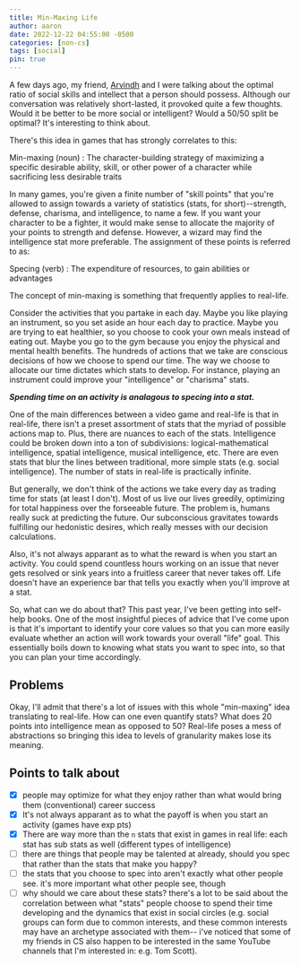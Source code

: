 ```yaml
---
title: Min-Maxing Life
author: aaron
date: 2022-12-22 04:55:00 -0500
categories: [non-cs]
tags: [social]
pin: true
---
```


A few days ago, my friend, [Arvindh](https://arvindh-manian.github.io/ "Arvindh's Blog") and I were talking about the optimal ratio of social skills and intellect that a person should possess. Although our conversation was relatively short-lasted, it provoked quite a few thoughts. Would it be better to be more social or intelligent? Would a 50/50 split be optimal? It's interesting to think about.

There's this idea in games that has strongly correlates to this:

Min-maxing (noun)
: The character-building strategy of maximizing a specific desirable ability, skill, or other power of a character while sacrificing less desirable traits

In many games, you're given a finite number of "skill points" that you're allowed to assign towards a variety of statistics (stats, for short)--strength, defense, charisma, and intelligence, to name a few. If you want your character to be a fighter, it would make sense to allocate the majority of your points to strength and defense. However, a wizard may find the intelligence stat more preferable. The assignment of these points is referred to as:

Specing (verb)
: The expenditure of resources, to gain abilities or advantages

The concept of min-maxing is something that frequently applies to real-life.

Consider the activities that you partake in each day. Maybe you like playing an instrument, so you set aside an hour each day to practice. Maybe you are trying to eat healthier, so you choose to cook your own meals instead of eating out. Maybe you go to the gym because you enjoy the physical and mental health benefits. The hundreds of actions that we take are conscious decisions of how we choose to spend our time. The way we choose to allocate our time dictates which stats to develop. For instance, playing an instrument could improve your "intelligence" or "charisma" stats.

**_Spending time on an activity is analagous to specing into a stat._**

One of the main differences between a video game and real-life is that in real-life, there isn't a preset assortment of stats that the myriad of possible actions map to. Plus, there are nuances to each of the stats. Intelligence could be broken down into a ton of subdivisions: logical-mathematical intelligence, spatial intelligence, musical intelligence, etc. There are even stats that blur the lines between traditional, more simple stats (e.g. social intelligence). The number of stats in real-life is practically infinite.

But generally, we don't think of the actions we take every day as trading time for stats (at least I don't). Most of us live our lives greedily, optimizing for total happiness over the forseeable future. The problem is, humans really suck at predicting the future. Our subconscious gravitates towards fulfilling our hedonistic desires, which really messes with our decision calculations. 

Also, it's not always apparant as to what the reward is when you start an activity. You could spend countless hours working on an issue that never gets resolved or sink years into a fruitless career that never takes off. Life doesn't have an experience bar that tells you exactly when you'll improve at a stat. 

So, what can we do about that? This past year, I've been getting into self-help books. One of the most insightful pieces of advice that I've come upon is that it's important to identify your core values so that you can more easily evaluate whether an action will work towards your overall "life" goal. This essentially boils down to knowing what stats you want to spec into, so that you can plan your time accordingly.


## Problems

Okay, I'll admit that there's a lot of issues with this whole "min-maxing" idea translating to real-life. How can one even quantify stats? What does 20 points into intelligence mean as opposed to 50? Real-life poses a mess of abstractions so bringing this idea to levels of granularity makes lose its meaning.


## Points to talk about
- [X] people may optimize for what they enjoy rather than what would bring them (conventional) career success
- [X] It's not always apparant as to what the payoff is when you start an activity (games have exp pts)
- [X] There are way more than the `n` stats that exist in games in real life: each stat has sub stats as well (different types of intelligence)
- [ ] there are things that people may be talented at already, should you spec that rather than the stats that make you happy?
- [ ] the stats that you choose to spec into aren't exactly what other people see. it's more important what other people see, though
- [ ] why should we care about these stats? there's a lot to be said about the correlation between what "stats" people choose to spend their time developing and the dynamics that exist in social circles (e.g. social groups can form due to common interests, and these common interests may have an archetype associated with them-- i've noticed that some of my friends in CS also happen to be interested in the same YouTube channels that I'm interested in: e.g. Tom Scott).